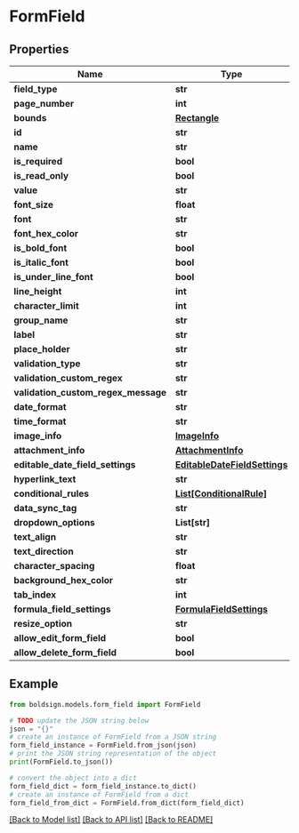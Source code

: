 # FormField


## Properties

Name | Type | Description | Notes
------------ | ------------- | ------------- | -------------
**field_type** | **str** |  | 
**page_number** | **int** |  | 
**bounds** | [**Rectangle**](Rectangle.md) |  | 
**id** | **str** |  | [optional] 
**name** | **str** |  | [optional] 
**is_required** | **bool** |  | [optional] 
**is_read_only** | **bool** |  | [optional] 
**value** | **str** |  | [optional] 
**font_size** | **float** |  | [optional] 
**font** | **str** |  | [optional] 
**font_hex_color** | **str** |  | [optional] 
**is_bold_font** | **bool** |  | [optional] 
**is_italic_font** | **bool** |  | [optional] 
**is_under_line_font** | **bool** |  | [optional] 
**line_height** | **int** |  | [optional] 
**character_limit** | **int** |  | [optional] 
**group_name** | **str** |  | [optional] 
**label** | **str** |  | [optional] 
**place_holder** | **str** |  | [optional] 
**validation_type** | **str** |  | [optional] 
**validation_custom_regex** | **str** |  | [optional] 
**validation_custom_regex_message** | **str** |  | [optional] 
**date_format** | **str** |  | [optional] 
**time_format** | **str** |  | [optional] 
**image_info** | [**ImageInfo**](ImageInfo.md) |  | [optional] 
**attachment_info** | [**AttachmentInfo**](AttachmentInfo.md) |  | [optional] 
**editable_date_field_settings** | [**EditableDateFieldSettings**](EditableDateFieldSettings.md) |  | [optional] 
**hyperlink_text** | **str** |  | [optional] 
**conditional_rules** | [**List[ConditionalRule]**](ConditionalRule.md) |  | [optional] 
**data_sync_tag** | **str** |  | [optional] 
**dropdown_options** | **List[str]** |  | [optional] 
**text_align** | **str** |  | [optional] 
**text_direction** | **str** |  | [optional] 
**character_spacing** | **float** |  | [optional] 
**background_hex_color** | **str** |  | [optional] 
**tab_index** | **int** |  | [optional] 
**formula_field_settings** | [**FormulaFieldSettings**](FormulaFieldSettings.md) |  | [optional] 
**resize_option** | **str** |  | [optional] 
**allow_edit_form_field** | **bool** |  | [optional] 
**allow_delete_form_field** | **bool** |  | [optional] 

## Example

```python
from boldsign.models.form_field import FormField

# TODO update the JSON string below
json = "{}"
# create an instance of FormField from a JSON string
form_field_instance = FormField.from_json(json)
# print the JSON string representation of the object
print(FormField.to_json())

# convert the object into a dict
form_field_dict = form_field_instance.to_dict()
# create an instance of FormField from a dict
form_field_from_dict = FormField.from_dict(form_field_dict)
```
[[Back to Model list]](../README.md#documentation-for-models) [[Back to API list]](../README.md#documentation-for-api-endpoints) [[Back to README]](../README.md)



